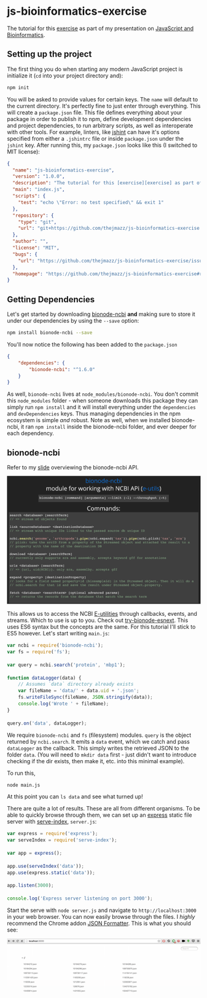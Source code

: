 # js-bioinformatics-exercise

The tutorial for this [exercise][exercise] as part of my presentation on [JavaScript and Bioinformatics][js-and-bioinformatics].

[exercise]: https://slides.com/jmazz/js-bioinformatics/fullscreen#/37
[js-and-bioinformatics]: https://slides.com/jmazz/js-bioinformatics/fullscreen

## Setting up the project

The first thing you do when starting any modern JavaScript project is initialize
it (`cd` into your project directory and):

```bash
npm init
```

You will be asked to provide values for certain keys. The `name` will default to
the current directory. It's perfectly fine to just enter through everything.
This will create a `package.json` file. This file defines everything about your
package in order to publish it to npm, define  development dependencies and
project dependencies, to run arbitrary scripts, as well as interoperate with
other tools. For example, linters, like [jshint][jshint] can have it's options
specified from either a `.jshintrc` file or inside `package.json` under the
`jshint` key. After running this, my `package.json` looks like this (I switched
to MIT license):

```json
{
  "name": "js-bioinformatics-exercise",
  "version": "1.0.0",
  "description": "The tutorial for this [exercise][exercise] as part of my presentation on [JavaScript and Bioinformatics][js-and-bioinformatics].",
  "main": "index.js",
  "scripts": {
    "test": "echo \"Error: no test specified\" && exit 1"
  },
  "repository": {
    "type": "git",
    "url": "git+https://github.com/thejmazz/js-bioinformatics-exercise.git"
  },
  "author": "",
  "license": "MIT",
  "bugs": {
    "url": "https://github.com/thejmazz/js-bioinformatics-exercise/issues"
  },
  "homepage": "https://github.com/thejmazz/js-bioinformatics-exercise#readme"
}
```

## Getting Dependencies

Let's get started by downloading [bionode-ncbi][bionode-ncbi] **and** making
sure to store it under our dependencies by using the `--save` option:

```bash
npm install bionode-ncbi --save
```

You'll now notice the following has been added to the `package.json`

```json
{
    "dependencies": {
        "bionode-ncbi": "^1.6.0"
    }
}
```

As well, `bionode-ncbi` lives at `node_modules/bionode-ncbi`. You don't commit
this `node_modules` folder - when someone downloads this package they can simply
run `npm install` and it will install everything under the `dependencies` and
`devDependencies` keys. Thus managing dependencies in the npm ecosystem is
simple *and* robust. Note as well, when we installed bionode-ncbi, it ran `npm
install` inside the bionode-ncbi folder, and ever deeper for each dependency.

## bionode-ncbi

Refer to my [slide][slide-bionode-ncbi-api] overviewing the bionode-ncbi API.

![bionode-ncbi-api](img/bionode-ncbi-api.png)

This allows us to access the NCBI [E-utilities][e-utilities] through callbacks,
events, and streams. Which to use is up to you. Check out
[try-bionode-esnext][try-bionode-esnext]. This uses ES6 syntax but the concepts
are the same. For this tutorial I'll stick to ES5 however. Let's start writing
`main.js`:

```js
var ncbi = require('bionode-ncbi');
var fs = require('fs');

var query = ncbi.search('protein', 'mbp1');

function dataLogger(data) {
    // Assumes `data` directory already exists
    var fileName = 'data/' + data.uid + '.json';
    fs.writeFileSync(fileName, JSON.stringify(data));
    console.log('Wrote ' + fileName);
}

query.on('data', dataLogger);
```

We require `bionode-ncbi` and `fs` (filesystem) modules. `query` is the object
returned by `ncbi.search`. It emits a `data` event, which we catch and pass
`dataLogger` as the callback. This simply writes the retrieved JSON to the
folder `data`. (You will need to `mkdir data` first - just didn't want to
introduce checking if the dir exists, then make it, etc. into this minimal
example).

To run this,

```bash
node main.js
```

At this point you can `ls data` and see what turned up!

There are quite a lot of results. These are all from different organisms. To be
able to quickly browse through them, we can set up an [express][express] static
file server with [serve-index][serve-index], `server.js`:

```js
var express = require('express');
var serveIndex = require('serve-index');

var app = express();

app.use(serveIndex('data'));
app.use(express.static('data'));

app.listen(3000);

console.log('Express server listening on port 3000');
```

Start the serve with `node server.js` and navigate to `http://localhost:3000` in
your web browser. You can now easily browse through the files. I *highly*
recommend the Chrome addon [JSON
Formatter](JSON-Formatter). This is what you should see:

![data-server](img/data-server.png)


[jshint]: http://jshint.com/
[bionode-ncbi]: https://github.com/bionode/bionode-ncbi
[slide-bionode-ncbi-api]: http://slides.com/jmazz/js-bioinformatics/fullscreen#/11
[e-utilities]: http://www.ncbi.nlm.nih.gov/books/NBK25500/
[try-bionode-esnext]: https://gist.github.com/thejmazz/fbec1d50e6ed14401ad9
[express]: http://expressjs.com/en/index.html
[serve-index]: https://github.com/expressjs/serve-index
[JSON-Formatter]: https://chrome.google.com/webstore/detail/json-formatter/bcjindcccaagfpapjjmafapmmgkkhgoa?hl=en
